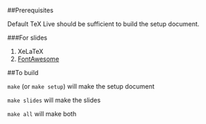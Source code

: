 ##Prerequisites

Default TeX Live should be sufficient to build the setup document.

###For slides
1. XeLaTeX
2. [FontAwesome](http://fortawesome.github.io/Font-Awesome/)

##To build

`make` (or `make setup`) will make the setup document

`make slides` will make the slides

`make all` will make both